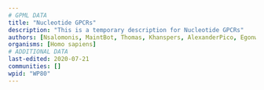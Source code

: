 ```yaml
---
# GPML DATA
title: "Nucleotide GPCRs"
description: "This is a temporary description for Nucleotide GPCRs"
authors: [Nsalomonis, MaintBot, Thomas, Khanspers, AlexanderPico, Egonw]
organisms: [Homo sapiens]
# ADDITIONAL DATA
last-edited: 2020-07-21
communities: []
wpid: "WP80"
---
```

